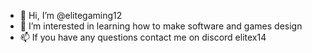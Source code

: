 - 👋 Hi, I’m @elitegaming12
- 👀 I’m interested in learning how to make software and games design
- 📫 If you have any questions contact me on discord elitex14

<!---
elitegaming12/elitegaming12 is a ✨ special ✨ repository because its `README.md` (this file) appears on your GitHub profile.
You can click the Preview link to take a look at your changes.
--->
